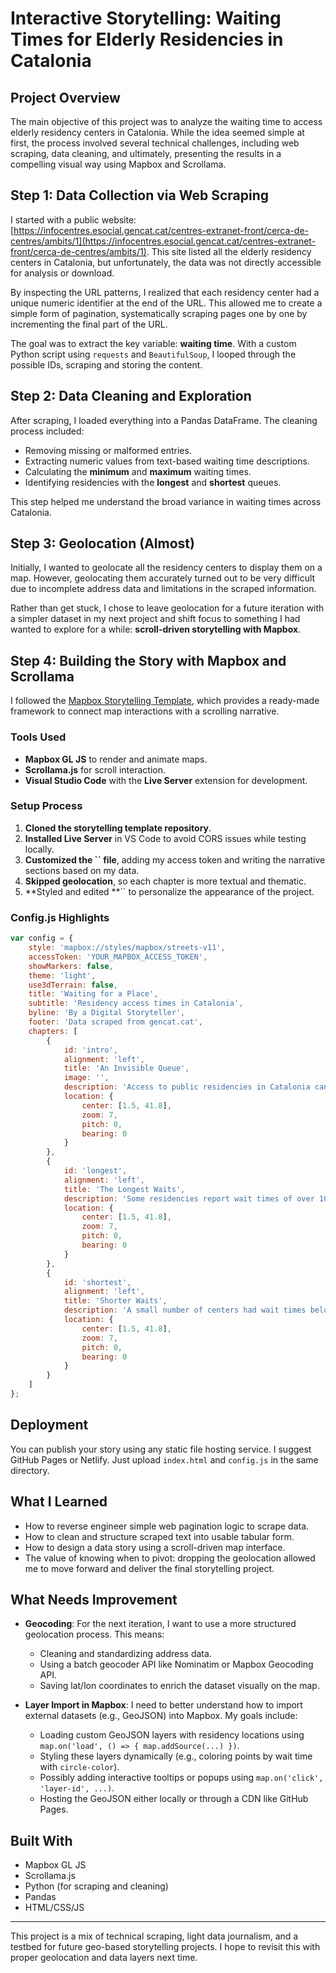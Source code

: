 # Interactive Storytelling: Waiting Times for Elderly Residencies in Catalonia



## Project Overview

The main objective of this project was to analyze the waiting time to access elderly residency centers in Catalonia. While the idea seemed simple at first, the process involved several technical challenges, including web scraping, data cleaning, and ultimately, presenting the results in a compelling visual way using Mapbox and Scrollama.

## Step 1: Data Collection via Web Scraping

I started with a public website: [https://infocentres.esocial.gencat.cat/centres-extranet-front/cerca-de-centres/ambits/1](https://infocentres.esocial.gencat.cat/centres-extranet-front/cerca-de-centres/ambits/1). This site listed all the elderly residency centers in Catalonia, but unfortunately, the data was not directly accessible for analysis or download.

By inspecting the URL patterns, I realized that each residency center had a unique numeric identifier at the end of the URL. This allowed me to create a simple form of pagination, systematically scraping pages one by one by incrementing the final part of the URL.

The goal was to extract the key variable: **waiting time**. With a custom Python script using `requests` and `BeautifulSoup`, I looped through the possible IDs, scraping and storing the content.

## Step 2: Data Cleaning and Exploration

After scraping, I loaded everything into a Pandas DataFrame. The cleaning process included:

- Removing missing or malformed entries.
- Extracting numeric values from text-based waiting time descriptions.
- Calculating the **minimum** and **maximum** waiting times.
- Identifying residencies with the **longest** and **shortest** queues.

This step helped me understand the broad variance in waiting times across Catalonia.

## Step 3: Geolocation (Almost)

Initially, I wanted to geolocate all the residency centers to display them on a map. However, geolocating them accurately turned out to be very difficult due to incomplete address data and limitations in the scraped information. 

Rather than get stuck, I chose to leave geolocation for a future iteration with a simpler dataset in my next project and shift focus to something I had wanted to explore for a while: **scroll-driven storytelling with Mapbox**.

## Step 4: Building the Story with Mapbox and Scrollama

I followed the [Mapbox Storytelling Template](https://labs.mapbox.com/storytelling/), which provides a ready-made framework to connect map interactions with a scrolling narrative.

### Tools Used

- **Mapbox GL JS** to render and animate maps.
- **Scrollama.js** for scroll interaction.
- **Visual Studio Code** with the **Live Server** extension for development.

### Setup Process

1. **Cloned the storytelling template repository**.
2. **Installed Live Server** in VS Code to avoid CORS issues while testing locally.
3. **Customized the **``** file**, adding my access token and writing the narrative sections based on my data.
4. **Skipped geolocation**, so each chapter is more textual and thematic.
5. **Styled and edited **`` to personalize the appearance of the project.

### Config.js Highlights

```javascript
var config = {
    style: 'mapbox://styles/mapbox/streets-v11',
    accessToken: 'YOUR_MAPBOX_ACCESS_TOKEN',
    showMarkers: false,
    theme: 'light',
    use3dTerrain: false,
    title: 'Waiting for a Place',
    subtitle: 'Residency access times in Catalonia',
    byline: 'By a Digital Storyteller',
    footer: 'Data scraped from gencat.cat',
    chapters: [
        {
            id: 'intro',
            alignment: 'left',
            title: 'An Invisible Queue',
            image: '',
            description: 'Access to public residencies in Catalonia can involve years of waiting. But how long, exactly?',
            location: {
                center: [1.5, 41.8],
                zoom: 7,
                pitch: 0,
                bearing: 0
            }
        },
        {
            id: 'longest',
            alignment: 'left',
            title: 'The Longest Waits',
            description: 'Some residencies report wait times of over 1000 days.',
            location: {
                center: [1.5, 41.8],
                zoom: 7,
                pitch: 0,
                bearing: 0
            }
        },
        {
            id: 'shortest',
            alignment: 'left',
            title: 'Shorter Waits',
            description: 'A small number of centers had wait times below 90 days.',
            location: {
                center: [1.5, 41.8],
                zoom: 7,
                pitch: 0,
                bearing: 0
            }
        }
    ]
};
```

## Deployment

You can publish your story using any static file hosting service. I suggest GitHub Pages or Netlify. Just upload `index.html` and `config.js` in the same directory.

## What I Learned

- How to reverse engineer simple web pagination logic to scrape data.
- How to clean and structure scraped text into usable tabular form.
- How to design a data story using a scroll-driven map interface.
- The value of knowing when to pivot: dropping the geolocation allowed me to move forward and deliver the final storytelling project.

## What Needs Improvement

- **Geocoding**: For the next iteration, I want to use a more structured geolocation process. This means:

  - Cleaning and standardizing address data.
  - Using a batch geocoder API like Nominatim or Mapbox Geocoding API.
  - Saving lat/lon coordinates to enrich the dataset visually on the map.

- **Layer Import in Mapbox**: I need to better understand how to import external datasets (e.g., GeoJSON) into Mapbox. My goals include:

  - Loading custom GeoJSON layers with residency locations using `map.on('load', () => { map.addSource(...) })`.
  - Styling these layers dynamically (e.g., coloring points by wait time with `circle-color`).
  - Possibly adding interactive tooltips or popups using `map.on('click', 'layer-id', ...)`.
  - Hosting the GeoJSON either locally or through a CDN like GitHub Pages.

## Built With

- Mapbox GL JS
- Scrollama.js
- Python (for scraping and cleaning)
- Pandas
- HTML/CSS/JS


---

This project is a mix of technical scraping, light data journalism, and a testbed for future geo-based storytelling projects. I hope to revisit this with proper geolocation and data layers next time.

